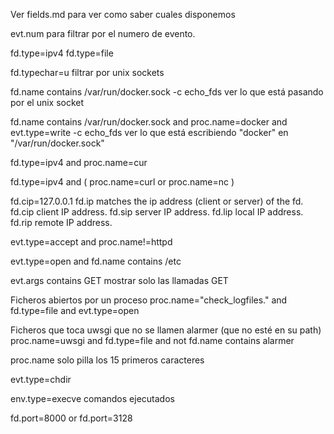 Ver fields.md para ver como saber cuales disponemos

evt.num para filtrar por el numero de evento.

fd.type=ipv4
fd.type=file

fd.typechar=u
  filtrar por unix sockets

fd.name contains /var/run/docker.sock -c echo_fds
  ver lo que está pasando por el unix socket

fd.name contains /var/run/docker.sock and proc.name=docker and evt.type=write -c echo_fds
  ver lo que está escribiendo "docker" en "/var/run/docker.sock"

fd.type=ipv4 and proc.name=cur

fd.type=ipv4 and \( proc.name=curl or proc.name=nc \)

fd.cip=127.0.0.1
fd.ip           matches the ip address (client or server) of the fd.
fd.cip          client IP address.
fd.sip          server IP address.
fd.lip          local IP address.
fd.rip          remote IP address.

evt.type=accept and proc.name!=httpd

evt.type=open and fd.name contains /etc

evt.args contains GET
  mostrar solo las llamadas GET

Ficheros abiertos por un proceso
proc.name="check_logfiles." and fd.type=file and evt.type=open

Ficheros que toca uwsgi que no se llamen alarmer (que no esté en su path)
proc.name=uwsgi and fd.type=file and not fd.name contains alarmer

proc.name solo pilla los 15 primeros caracteres

evt.type=chdir

env.type=execve
  comandos ejecutados

fd.port=8000 or fd.port=3128
